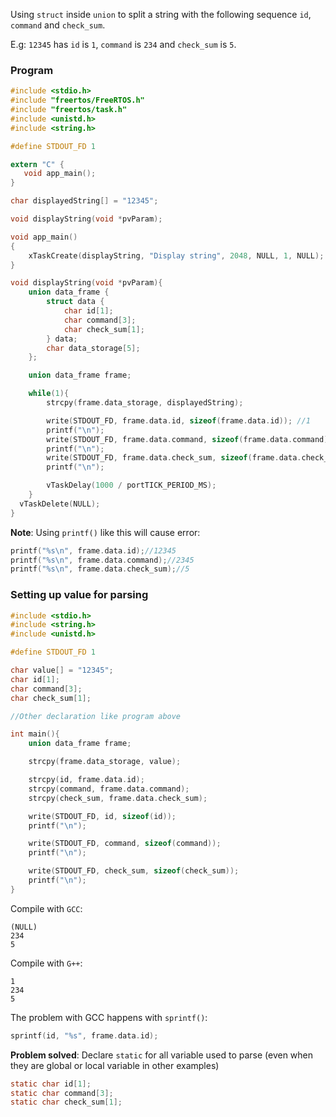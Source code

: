 Using ``struct`` inside ``union`` to split a string with the following sequence ``id``,  ``command`` and ``check_sum``.

E.g: ``12345`` has ``id`` is ``1``, ``command`` is ``234`` and ``check_sum`` is ``5``.

### Program

```c
#include <stdio.h>
#include "freertos/FreeRTOS.h"
#include "freertos/task.h"
#include <unistd.h>
#include <string.h>

#define STDOUT_FD 1

extern "C" {
   void app_main();
}

char displayedString[] = "12345";

void displayString(void *pvParam);

void app_main()
{
    xTaskCreate(displayString, "Display string", 2048, NULL, 1, NULL);
}

void displayString(void *pvParam){
    union data_frame {
        struct data {
            char id[1];
            char command[3];
            char check_sum[1];
        } data;
        char data_storage[5];
    };

	union data_frame frame;

  	while(1){
		strcpy(frame.data_storage, displayedString);

		write(STDOUT_FD, frame.data.id, sizeof(frame.data.id)); //1
		printf("\n");
		write(STDOUT_FD, frame.data.command, sizeof(frame.data.command));//234
		printf("\n");
		write(STDOUT_FD, frame.data.check_sum, sizeof(frame.data.check_sum));//5
		printf("\n");

		vTaskDelay(1000 / portTICK_PERIOD_MS);
	}
  vTaskDelete(NULL);
}
```
**Note**: Using ``printf()`` like this will cause error:

```c
printf("%s\n", frame.data.id);//12345
printf("%s\n", frame.data.command);//2345
printf("%s\n", frame.data.check_sum);//5
```

### Setting up value for parsing

```c
#include <stdio.h>
#include <string.h>
#include <unistd.h>

#define STDOUT_FD 1

char value[] = "12345";
char id[1];
char command[3];
char check_sum[1];

//Other declaration like program above

int main(){
    union data_frame frame;

    strcpy(frame.data_storage, value);

    strcpy(id, frame.data.id);
	strcpy(command, frame.data.command);
	strcpy(check_sum, frame.data.check_sum);

	write(STDOUT_FD, id, sizeof(id));
    printf("\n");

	write(STDOUT_FD, command, sizeof(command));
    printf("\n");

	write(STDOUT_FD, check_sum, sizeof(check_sum));
    printf("\n");
}
```
Compile with ``GCC``:

```
(NULL)
234
5
```
Compile with ``G++``:

```
1
234
5
```

The problem with GCC happens with ``sprintf()``:

```c
sprintf(id, "%s", frame.data.id);
```

**Problem solved**: Declare ``static`` for all variable used to parse (even when they are global or local variable in other examples)

```c
static char id[1];
static char command[3];
static char check_sum[1];
```